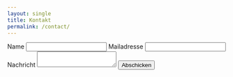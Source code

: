 ```yaml
---
layout: single
title: Kontakt
permalink: /contact/
---
```


<form action="https://formspree.io/johannes@gamue.de" method="POST">
    <label for="name">Name</label>
    <input type="text" id="name" name="name">
    <label for="_replyto">Mailadresse</label>
    <input type="email" name="_replyto" id="_replyto">
    <label for="message">Nachricht</label>
    <textarea id="message" name="message"></textarea>
    <input type="submit" value="Abschicken">
</form> 